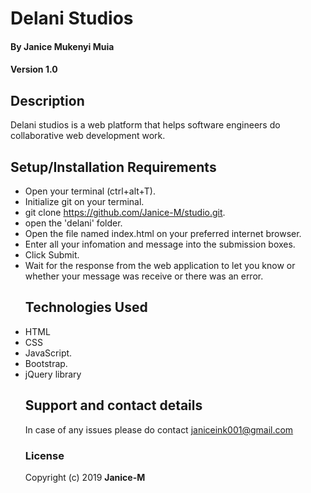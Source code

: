 # Delani Studios

#### By **Janice Mukenyi Muia**

#### Version **1.0**

## Description

Delani studios is a web platform  that helps software engineers do  collaborative web development work.

## Setup/Installation Requirements

-   Open your terminal (ctrl+alt+T).
-   Initialize git on your terminal.
-   git clone <https://github.com/Janice-M/studio.git>.
-   open the 'delani' folder.
-   Open the file named index.html on your preferred internet browser.
-   Enter all your infomation and message into the submission boxes.
-   Click Submit.
-   Wait for the response from the web application to let you know  or whether your message was receive or there was an error.
    ## Technologies Used
-   HTML
-   CSS
-   JavaScript.
-   Bootstrap.
-   jQuery library
    ## Support and contact details
    In case of any issues please do contact janiceink001@gmail.com
    ### License
     Copyright (c) 2019 **Janice-M**
